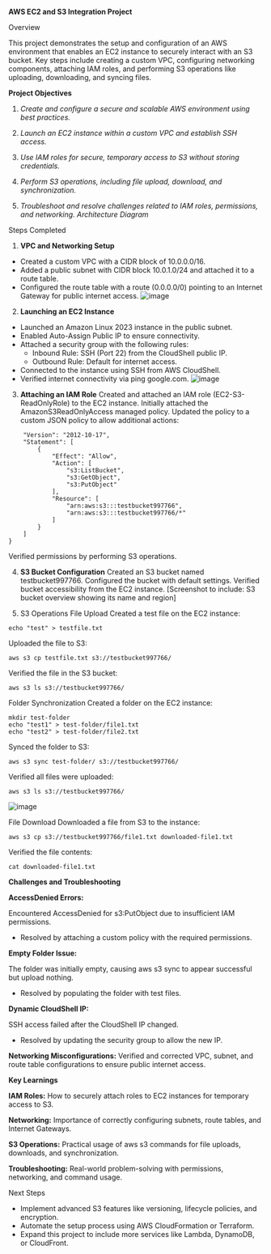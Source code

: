 **AWS EC2 and S3 Integration Project**

Overview

This project demonstrates the setup and configuration of an AWS environment that enables an EC2 instance to securely interact with an S3 bucket. Key steps include creating a custom VPC, configuring networking components, attaching IAM roles, and performing S3 operations like uploading, downloading, and syncing files.

**Project Objectives**

1. *Create and configure a secure and scalable AWS environment using best practices.*

2. *Launch an EC2 instance within a custom VPC and establish SSH access.*

3. *Use IAM roles for secure, temporary access to S3 without storing credentials.*

4. *Perform S3 operations, including file upload, download, and synchronization.*

5. *Troubleshoot and resolve challenges related to IAM roles, permissions, and networking.
Architecture Diagram*


Steps Completed
1. **VPC and Networking Setup**
* Created a custom VPC with a CIDR block of 10.0.0.0/16.
* Added a public subnet with CIDR block 10.0.1.0/24 and attached it to a route table.
* Configured the route table with a route (0.0.0.0/0) pointing to an Internet Gateway for public internet access.
![image](https://github.com/user-attachments/assets/c04b918c-93f9-4c0e-b6e4-d39f8e9ba27e)

2. **Launching an EC2 Instance**
* Launched an Amazon Linux 2023 instance in the public subnet.
* Enabled Auto-Assign Public IP to ensure connectivity.
* Attached a security group with the following rules:
    * Inbound Rule: SSH (Port 22) from the CloudShell public IP.
    * Outbound Rule: Default for internet access.
* Connected to the instance using SSH from AWS CloudShell.
* Verified internet connectivity via ping google.com.
![image](https://github.com/user-attachments/assets/537e7a49-e089-43cb-9894-f86a6b9d5382)


3. **Attaching an IAM Role**
Created and attached an IAM role (EC2-S3-ReadOnlyRole) to the EC2 instance.
Initially attached the AmazonS3ReadOnlyAccess managed policy.
Updated the policy to a custom JSON policy to allow additional actions:


```{
    "Version": "2012-10-17",
    "Statement": [
        {
            "Effect": "Allow",
            "Action": [
                "s3:ListBucket",
                "s3:GetObject",
                "s3:PutObject"
            ],
            "Resource": [
                "arn:aws:s3:::testbucket997766",
                "arn:aws:s3:::testbucket997766/*"
            ]
        }
    ]
}
```

Verified permissions by performing S3 operations.

4. **S3 Bucket Configuration**
Created an S3 bucket named testbucket997766.
Configured the bucket with default settings.
Verified bucket accessibility from the EC2 instance.
[Screenshot to include: S3 bucket overview showing its name and region]

5. S3 Operations
File Upload
Created a test file on the EC2 instance:
```
echo "test" > testfile.txt
```
Uploaded the file to S3:
```
aws s3 cp testfile.txt s3://testbucket997766/
```
Verified the file in the S3 bucket:
```
aws s3 ls s3://testbucket997766/
```

Folder Synchronization
Created a folder on the EC2 instance:
```
mkdir test-folder
echo "test1" > test-folder/file1.txt
echo "test2" > test-folder/file2.txt
```
Synced the folder to S3:
```
aws s3 sync test-folder/ s3://testbucket997766/
```
Verified all files were uploaded:
```
aws s3 ls s3://testbucket997766/
```

![image](https://github.com/user-attachments/assets/5a1aacc5-73d6-4868-8fe5-58b15a02f083)

File Download
Downloaded a file from S3 to the instance:
```
aws s3 cp s3://testbucket997766/file1.txt downloaded-file1.txt
```
Verified the file contents:
```
cat downloaded-file1.txt
```
**Challenges and Troubleshooting**

**AccessDenied Errors:**

Encountered AccessDenied for s3:PutObject due to insufficient IAM permissions.
  * Resolved by attaching a custom policy with the required permissions.
    
**Empty Folder Issue:**

The folder was initially empty, causing aws s3 sync to appear successful but upload nothing.
  * Resolved by populating the folder with test files.

**Dynamic CloudShell IP:**

SSH access failed after the CloudShell IP changed.
  * Resolved by updating the security group to allow the new IP.

**Networking Misconfigurations:**
Verified and corrected VPC, subnet, and route table configurations to ensure public internet access.

**Key Learnings**

**IAM Roles:**
How to securely attach roles to EC2 instances for temporary access to S3.

**Networking:**
Importance of correctly configuring subnets, route tables, and Internet Gateways.

**S3 Operations:**
Practical usage of aws s3 commands for file uploads, downloads, and synchronization.

**Troubleshooting:**
Real-world problem-solving with permissions, networking, and command usage.

Next Steps
* Implement advanced S3 features like versioning, lifecycle policies, and encryption.
* Automate the setup process using AWS CloudFormation or Terraform.
* Expand this project to include more services like Lambda, DynamoDB, or CloudFront.
